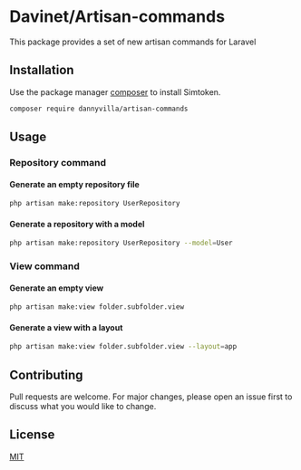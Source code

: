 # Davinet/Artisan-commands

This package provides a set of new artisan commands for Laravel

## Installation

Use the package manager [composer](https://getcomposer.org/) to install Simtoken.

```bash
composer require dannyvilla/artisan-commands
```

## Usage

### Repository command
#### Generate an empty repository file
```bash
php artisan make:repository UserRepository
```
#### Generate a repository with a model
```bash
php artisan make:repository UserRepository --model=User
```

### View command
#### Generate an empty view 
```bash
php artisan make:view folder.subfolder.view
```

#### Generate a view with a layout
```bash
php artisan make:view folder.subfolder.view --layout=app
```

## Contributing
Pull requests are welcome. For major changes, please open an issue first to discuss what you would like to change.

## License
[MIT](https://choosealicense.com/licenses/mit/)
